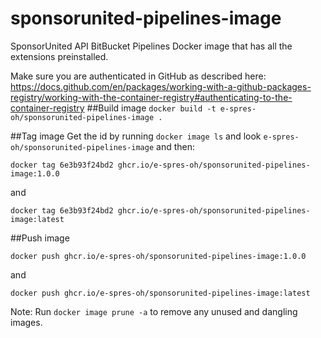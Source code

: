 # sponsorunited-pipelines-image
SponsorUnited API BitBucket Pipelines Docker image that has all the extensions preinstalled.

Make sure you are authenticated in GitHub as described here: https://docs.github.com/en/packages/working-with-a-github-packages-registry/working-with-the-container-registry#authenticating-to-the-container-registry
##Build image
`docker build -t e-spres-oh/sponsorunited-pipelines-image .`

##Tag image
Get the id by running `docker image ls` and look `e-spres-oh/sponsorunited-pipelines-image` and then:

`docker tag 6e3b93f24bd2 ghcr.io/e-spres-oh/sponsorunited-pipelines-image:1.0.0`

and

`docker tag 6e3b93f24bd2 ghcr.io/e-spres-oh/sponsorunited-pipelines-image:latest`

##Push image

`docker push ghcr.io/e-spres-oh/sponsorunited-pipelines-image:1.0.0`

and

`docker push ghcr.io/e-spres-oh/sponsorunited-pipelines-image:latest`

Note: Run `docker image prune -a` to remove any unused and dangling images.

